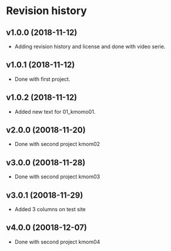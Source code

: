 Revision history
==================


v1.0.0 (2018-11-12)
-----------------------

* Adding revision history and license and done with video serie.


v1.0.1 (2018-11-12)
-----------------------

* Done with first project.



v1.0.2 (2018-11-12)
-----------------------

* Added new text for 01_kmomo01.



v2.0.0 (20018-11-20)
------------------------

* Done with second project kmom02

v3.0.0 (20018-11-28)
------------------------

* Done with second project kmom03

v3.0.1 (20018-11-29)
------------------------

* Added 3 columns on test site

v4.0.0 (20018-12-07)
------------------------

* Done with second project kmom04
